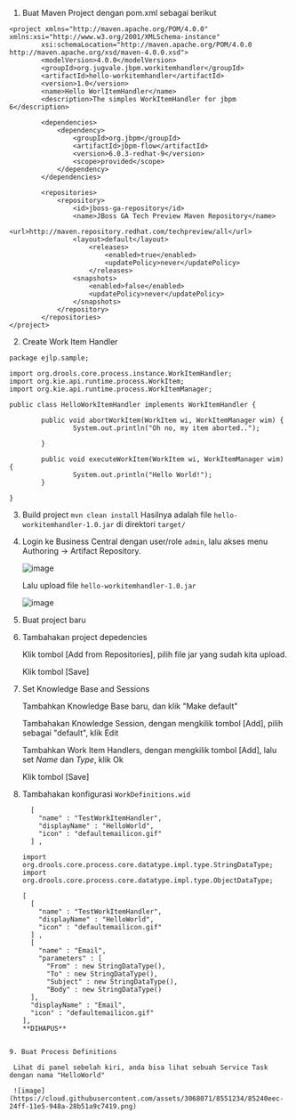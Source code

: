 1. Buat Maven Project dengan pom.xml sebagai berikut


```
<project xmlns="http://maven.apache.org/POM/4.0.0" xmlns:xsi="http://www.w3.org/2001/XMLSchema-instance"
        xsi:schemaLocation="http://maven.apache.org/POM/4.0.0 http://maven.apache.org/xsd/maven-4.0.0.xsd">
        <modelVersion>4.0.0</modelVersion>
        <groupId>org.jugvale.jbpm.workitemhandler</groupId>
        <artifactId>hello-workitemhandler</artifactId>
        <version>1.0</version>
        <name>Hello WorlItemHandler</name>
        <description>The simples WorkItemHandler for jbpm 6</description>

        <dependencies>
            <dependency>
                <groupId>org.jbpm</groupId>
                <artifactId>jbpm-flow</artifactId>
                <version>6.0.3-redhat-9</version>
                <scope>provided</scope>
            </dependency>
        </dependencies>
        
        <repositories>
            <repository>
                <id>jboss-ga-repository</id>
                <name>JBoss GA Tech Preview Maven Repository</name>
                <url>http://maven.repository.redhat.com/techpreview/all</url>
                <layout>default</layout>
                    <releases>
                        <enabled>true</enabled>
                        <updatePolicy>never</updatePolicy>
                    </releases>
                <snapshots>
                    <enabled>false</enabled>
                    <updatePolicy>never</updatePolicy>
                </snapshots>
            </repository>
        </repositories>        
</project>
```

2. Create Work Item Handler

```
package ejlp.sample;

import org.drools.core.process.instance.WorkItemHandler;
import org.kie.api.runtime.process.WorkItem;
import org.kie.api.runtime.process.WorkItemManager;

public class HelloWorkItemHandler implements WorkItemHandler {

        public void abortWorkItem(WorkItem wi, WorkItemManager wim) {
                System.out.println("Oh no, my item aborted..");

        }

        public void executeWorkItem(WorkItem wi, WorkItemManager wim) {
                System.out.println("Hello World!");
        }

}
```

3.  Build project `mvn clean install`
    Hasilnya adalah file `hello-workitemhandler-1.0.jar` di direktori `target/`

4.  Login ke Business Central dengan user/role `admin`, lalu akses menu Authoring -> Artifact Repository.

    ![image](https://cloud.githubusercontent.com/assets/3068071/8534429/6e9c2572-2466-11e5-8a73-dd08bdd5eb05.png)
    
    Lalu upload file `hello-workitemhandler-1.0.jar`
    
    ![image](https://cloud.githubusercontent.com/assets/3068071/8534505/2505afb8-2467-11e5-802f-ea8a1aa3f7e0.png)

5. Buat project baru    
6. Tambahakan project depedencies

   Klik tombol [Add from Repositories], pilih file jar yang sudah kita upload.

   Klik tombol [Save]
   
7. Set Knowledge Base and Sessions

   Tambahkan Knowledge Base baru, dan klik "Make default"

   Tambahakan Knowledge Session, dengan mengkilik tombol [Add], pilih sebagai "default", klik Edit

   Tambahkan Work Item Handlers, dengan mengkilik tombol [Add], lalu set *Name* dan *Type*, klik Ok

   Klik tombol [Save]
   
8.  Tambahakan konfigurasi `WorkDefinitions.wid`

    ```
      [
        "name" : "TestWorkItemHandler",
        "displayName" : "HelloWorld",
        "icon" : "defaultemailicon.gif"
      ] ,
    ```
    
    ```
    import org.drools.core.process.core.datatype.impl.type.StringDataType;
    import org.drools.core.process.core.datatype.impl.type.ObjectDataType;

    [
      [
        "name" : "TestWorkItemHandler",
        "displayName" : "HelloWorld",
        "icon" : "defaultemailicon.gif"
      ] ,
      [
        "name" : "Email",
        "parameters" : [
          "From" : new StringDataType(),
          "To" : new StringDataType(),
          "Subject" : new StringDataType(),
          "Body" : new StringDataType()
      ],
      "displayName" : "Email",
      "icon" : "defaultemailicon.gif"
    ],
    **DIHAPUS**
  ```
  
9. Buat Process Definitions

   Lihat di panel sebelah kiri, anda bisa lihat sebuah Service Task dengan nama "HelloWorld"
   
   ![image](https://cloud.githubusercontent.com/assets/3068071/8551234/85240eec-24ff-11e5-948a-28b51a9c7419.png)

  
  
